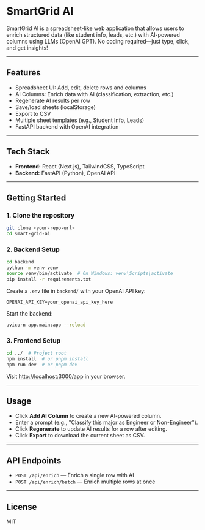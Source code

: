 # SmartGrid AI

SmartGrid AI is a spreadsheet-like web application that allows users to enrich structured data (like student info, leads, etc.) with AI-powered columns using LLMs (OpenAI GPT). No coding required—just type, click, and get insights!

---

## Features
- Spreadsheet UI: Add, edit, delete rows and columns
- AI Columns: Enrich data with AI (classification, extraction, etc.)
- Regenerate AI results per row
- Save/load sheets (localStorage)
- Export to CSV
- Multiple sheet templates (e.g., Student Info, Leads)
- FastAPI backend with OpenAI integration

---

## Tech Stack
- **Frontend:** React (Next.js), TailwindCSS, TypeScript
- **Backend:** FastAPI (Python), OpenAI API

---

## Getting Started

### 1. Clone the repository
```bash
git clone <your-repo-url>
cd smart-grid-ai
```

### 2. Backend Setup
```bash
cd backend
python -m venv venv
source venv/bin/activate  # On Windows: venv\Scripts\activate
pip install -r requirements.txt
```

Create a `.env` file in `backend/` with your OpenAI API key:
```
OPENAI_API_KEY=your_openai_api_key_here
```

Start the backend:
```bash
uvicorn app.main:app --reload
```

### 3. Frontend Setup
```bash
cd ../  # Project root
npm install  # or pnpm install
npm run dev  # or pnpm dev
```

Visit [http://localhost:3000/app](http://localhost:3000/app) in your browser.

---

## Usage
- Click **Add AI Column** to create a new AI-powered column.
- Enter a prompt (e.g., "Classify this major as Engineer or Non-Engineer").
- Click **Regenerate** to update AI results for a row after editing.
- Click **Export** to download the current sheet as CSV.

---

## API Endpoints
- `POST /api/enrich` — Enrich a single row with AI
- `POST /api/enrich/batch` — Enrich multiple rows at once

---

## License
MIT 